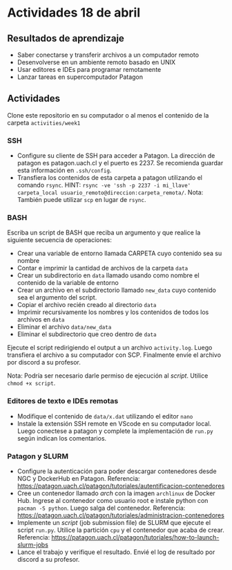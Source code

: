 # Actividades 18 de abril

## Resultados de aprendizaje

- Saber conectarse y transferir archivos a un computador remoto
- Desenvolverse en un ambiente remoto basado en UNIX
- Usar editores e IDEs para programar remotamente
- Lanzar tareas en supercomputador Patagon

## Actividades

Clone este repositorio en su computador o al menos el contenido de la carpeta `activities/week1`

### SSH

- Configure su cliente de SSH para acceder a Patagon. La dirección de patagon es patagon.uach.cl y el puerto es 2237. Se recomienda guardar esta información en `.ssh/config`.
- Transfiera los  contenidos de esta carpeta a patagon utilizando el comando `rsync`. HINT: `rsync -ve 'ssh -p 2237 -i mi_llave' carpeta_local usuario_remoto@direccion:carpeta_remota/`. Nota: También puede utilizar `scp` en lugar de `rsync`.

### BASH

Escriba un script de BASH que reciba un argumento y que realice la siguiente secuencia de operaciones:

- Crear una variable de entorno llamada CARPETA cuyo contenido sea su nombre
- Contar e imprimir la cantidad de archivos de la carpeta `data`
- Crear un subdirectorio en `data` llamado usando como nombre el contenido de la variable de entorno
- Crear un archivo en el subdirectorio llamado `new_data` cuyo contenido sea el argumento del script.
- Copiar el archivo recién creado al directorio `data`
- Imprimir recursivamente los nombres y los contenidos de todos los archivos en `data`
- Eliminar el archivo `data/new_data`
- Eliminar el subdirectorio que creo dentro de `data`

Ejecute el script redirigiendo el output a un archivo `activity.log`. Luego transfiera el archivo a su computador con SCP. Finalmente envíe el archivo por discord a su profesor. 

Nota: Podría ser necesario darle permiso de ejecución al *script*. Utilice `chmod +x script`.

### Editores de texto e IDEs remotas

- Modifique el contenido de `data/x.dat` utilizando el editor `nano`
- Instale la extensión SSH remote en VScode en su computador local. Luego conectese a patagon y complete la implementación de `run.py` según indican los comentarios.

### Patagon y SLURM

- Configure la autenticación para poder descargar contenedores desde NGC y DockerHub en Patagon. Referencia: https://patagon.uach.cl/patagon/tutoriales/autentificacion-contenedores
- Cree un contenedor llamado *arch* con la imagen `archlinux` de Docker Hub. Ingrese al contenedor como usuario root e instale python con `pacman -S python`. Luego salga del contenedor. Referencia: https://patagon.uach.cl/patagon/tutoriales/administracion-contenedores
- Implemente un *script* (job submission file) de SLURM que ejecute el script `run.py`. Utilice la partición `cpu` y el contenedor que acaba de crear. Referencia: https://patagon.uach.cl/patagon/tutoriales/how-to-launch-slurm-jobs
- Lance el trabajo y verifique el resultado. Envié el log de resultado por discord a su profesor.

